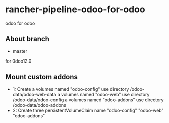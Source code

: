 # rancher-pipeline-odoo-for-odoo
odoo for odoo

## About branch

* master

for 0doo12.0



## Mount custom addons

* 1: Create a volumes named  "odoo-config"   use directory /odoo-data/odoo-web-data
            a volumes named  "odoo-web"      use directory /odoo-data/odoo-config
            a volumes named   "odoo-addons"  use directory /odoo-data/odoo-addons
* 2: Create three persistentVolumeClaim name  "odoo-config" "odoo-web" "odoo-addons"

   
